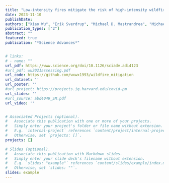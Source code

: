 ```yaml
---
title: "Low-intensity fires mitigate the risk of high-intensity wildfires in California’s forests"
date: 2023-11-10
publishDate:
authors: ["Xiao Wu", "Erik Sverdrup", "Michael D. Mastrandrea", "Michael W. Wara", "Stefan Wager"]
publication_types: ["2"]
abstract: ""
featured: true
publication: "*Science Advances*"


# links:
# - name: ""
url_pdf: https://www.science.org/doi/10.1126/sciadv.adi4123
#url_pdf: wu2021assessing.pdf
url_code: https://github.com/wxwx1993/wildfire_mitigation
url_dataset: ''
url_poster: ''
#url_project: https://projects.iq.harvard.edu/covid-pm
url_slides: ''
#url_source: abd4049_SM.pdf
url_video: ''


# Associated Projects (optional).
#   Associate this publication with one or more of your projects.
#   Simply enter your project's folder or file name without extension.
#   E.g. `internal-project` references `content/project/internal-project/index.md`.
#   Otherwise, set `projects: []`.
projects: []

# Slides (optional).
#   Associate this publication with Markdown slides.
#   Simply enter your slide deck's filename without extension.
#   E.g. `slides: "example"` references `content/slides/example/index.md`.
#   Otherwise, set `slides: ""`.
slides: example
---
```


